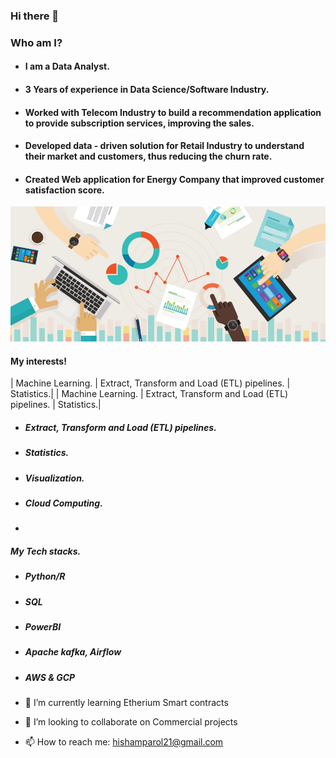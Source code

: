 
<!---
HishamParol/HishamParol is a ✨ special ✨ repository because its `README.md` (this file) appears on your GitHub profile.
You can click the Preview link to take a look at your changes.
--->

### Hi there 👋
### Who am I? 

- #### I am a Data Analyst.
- #### 3 Years of experience in Data Science/Software Industry.
- #### Worked with Telecom Industry to build a recommendation application to provide subscription services, improving the sales.
- #### Developed data - driven solution for Retail Industry to understand their market and customers, thus reducing the churn rate.
- #### Created Web application for Energy Company that improved customer satisfaction score.


![I am a Data Analyst](https://github.com/HishamParol/website-test/blob/main/DA.png)

#### My interests! 

|  Machine Learning. |    Extract, Transform and Load (ETL) pipelines.  |   Statistics.|
|  Machine Learning. |    Extract, Transform and Load (ETL) pipelines.  |   Statistics.|

- ##### Extract, Transform and Load (ETL) pipelines.
- ##### Statistics.
- ##### Visualization.
- ##### Cloud Computing.
- 
##### My Tech stacks.
- ##### Python/R
- ##### SQL
- ##### PowerBI
- ##### Apache kafka, Airflow
- ##### AWS & GCP

- 🌱 I’m currently learning Etherium Smart contracts 
- 👯 I’m looking to collaborate on Commercial projects 
- 📫 How to reach me: hishamparol21@gmail.com 

<!---
</br>
</br>

# Projects

</br>
</br>


[![](https://github.com/HishamParol/website-test/blob/main/IMAGESEGMENT.png)](https://github.com/HishamParol/DeepLearning-AerialFarmLand)
<!---
